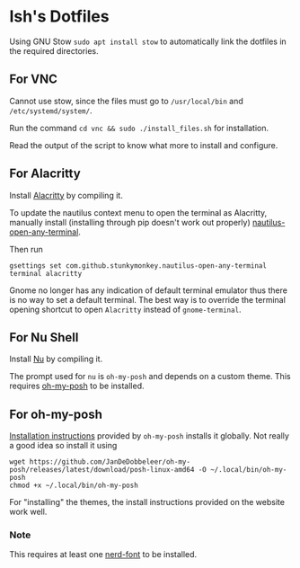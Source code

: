 # Ish's Dotfiles

Using GNU Stow `sudo apt install stow` to automatically link the dotfiles in the required directories.

## For VNC

Cannot use stow, since the files must go to `/usr/local/bin` and
`/etc/systemd/system/`.

Run the command `cd vnc && sudo ./install_files.sh` for installation.

Read the output of the script to know what more to install and
configure.

## For Alacritty

Install [Alacritty](https://github.com/alacritty/alacritty) by compiling it.

To update the nautilus context menu to open the terminal as Alacritty,
manually install (installing through pip doesn't work out properly)
[nautilus-open-any-terminal](https://github.com/Stunkymonkey/nautilus-open-any-terminal).

Then run

``` shell
gsettings set com.github.stunkymonkey.nautilus-open-any-terminal terminal alacritty
```

Gnome no longer has any indication of default terminal emulator thus
there is no way to set a default terminal. The best way is to override
the terminal opening shortcut to open `Alacritty` instead of
`gnome-terminal`.

## For Nu Shell

Install [Nu](https://www.nushell.sh/) by compiling it.

The prompt used for `nu` is `oh-my-posh` and depends on a custom
theme. This requires [oh-my-posh](https://ohmyposh.dev/) to be
installed.

## For oh-my-posh

[Installation
instructions](https://ohmyposh.dev/docs/installation/linux) provided
by `oh-my-posh` installs it globally. Not really a good idea so install it using

``` shell
wget https://github.com/JanDeDobbeleer/oh-my-posh/releases/latest/download/posh-linux-amd64 -O ~/.local/bin/oh-my-posh
chmod +x ~/.local/bin/oh-my-posh
```

For "installing" the themes, the install instructions provided on the
website work well.

### Note

This requires at least one [nerd-font](https://www.nerdfonts.com/) to
be installed.
